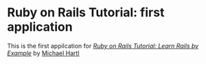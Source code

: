 # Ruby on Rails Tutorial: first application

This is the first appilcation for [*Ruby on Rails Tutorial: Learn Rails by Example*](http://railstutorial.org/) by [Michael Hartl](http://railstutorial.org/)
